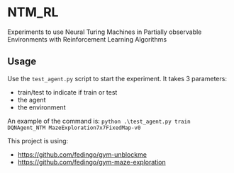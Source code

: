 # NTM_RL
Experiments to use Neural Turing Machines in Partially observable Environments with Reinforcement Learning Algorithms


## Usage

Use the `test_agent.py` script to start the experiment. It takes 3 parameters:
- train/test to indicate if train or test
- the agent
- the environment

An example of the command is:
`python .\test_agent.py train DQNAgent_NTM MazeExploration7x7FixedMap-v0`

This project is using:
- https://github.com/fedingo/gym-unblockme
- https://github.com/fedingo/gym-maze-exploration